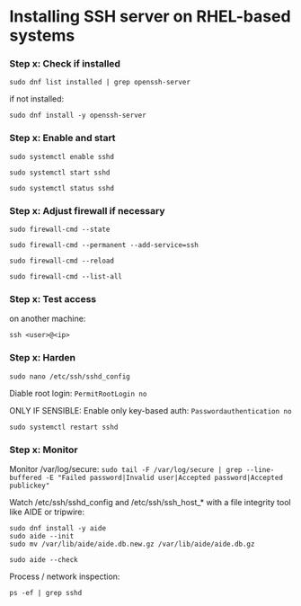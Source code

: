 # Installing SSH server on RHEL-based systems

### Step x: Check if installed

``` sudo dnf list installed | grep openssh-server ```

if not installed:

``` sudo dnf install -y openssh-server ```

### Step x: Enable and start 

``` sudo systemctl enable sshd ```

``` sudo systemctl start sshd ```

``` sudo systemctl status sshd ```

### Step x: Adjust firewall if necessary

``` sudo firewall-cmd --state ```

``` sudo firewall-cmd --permanent --add-service=ssh ```

``` sudo firewall-cmd --reload ```

``` sudo firewall-cmd --list-all ``` 

### Step x: Test access

on another machine:

``` ssh <user>@<ip> ```

### Step x: Harden 

``` sudo nano /etc/ssh/sshd_config ```

Diable root login: ``` PermitRootLogin no ```

ONLY IF SENSIBLE: Enable only key-based auth: ``` Passwordauthentication no ``` 

``` sudo systemctl restart sshd ```

### Step x: Monitor

Monitor /var/log/secure: ``` sudo tail -F /var/log/secure | grep --line-buffered -E "Failed password|Invalid user|Accepted password|Accepted publickey" ```

Watch /etc/ssh/sshd_config and /etc/ssh/ssh_host_* with a file integrity tool like AIDE or tripwire:

```
sudo dnf install -y aide
sudo aide --init
sudo mv /var/lib/aide/aide.db.new.gz /var/lib/aide/aide.db.gz

sudo aide --check
```

Process / network inspection:

```
ps -ef | grep sshd







